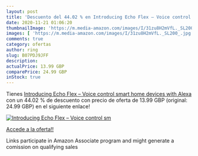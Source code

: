 ```yaml
---
layout: post
title: 'Descuento del 44.02 % en Introducing Echo Flex – Voice control sm'
date: 2020-11-21 01:06:20
thumbnailImage: 'https://m.media-amazon.com/images/I/31zu8H2mVfL._SL200_.jpg'
images: [ 'https://m.media-amazon.com/images/I/31zu8H2mVfL._SL200_.jpg' ]
comments: true
category: ofertas
author: ring
slug: B07PDJ9JFF
description:
actualPrice: 13.99 GBP
comparePrice: 24.99 GBP
inStock: true
---
```


Tienes [Introducing Echo Flex – Voice control smart home devices with Alexa](https://www.amazon.co.uk/dp/B07PDJ9JFF/?tag=tolees0a-21) con un 44.02 % de descuento con precio de oferta de 13.99 GBP (original: 24.99 GBP) en el siguiente enlace!

[![Introducing Echo Flex – Voice control sm](https://m.media-amazon.com/images/I/31zu8H2mVfL._SL200_.jpg)](https://www.amazon.co.uk/dp/B07PDJ9JFF/?tag=tolees0a-21)

[Accede a la oferta!!](https://www.amazon.co.uk/dp/B07PDJ9JFF/?tag=tolees0a-21)

Links participate in Amazon Associate program and might generate a comission on qualifying sales


